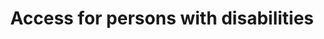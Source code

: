 ---
title: Access for persons with disabilities
longTitle: 'Access for persons with disabilities'
tags:
- gccommon
usedFor:
- "[[Accessibility for persons with disabilities]]"
---